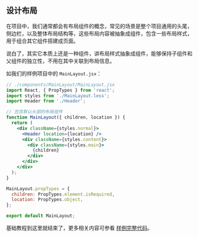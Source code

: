 ## 设计布局

在项目中，我们通常都会有布局组件的概念，常见的场景是整个项目通用的头尾，侧边栏，以及整体布局结构等，这些布局内容被抽象成组件，包含一些布局样式，用于组合其它组件搭建成页面。

说白了，其实它本质上还是一种组件，讲布局样式抽象成组件，能够保持子组件和父组件的独立性，不用在其中关联到布局信息。

如我们的样例项目中的 `MainLayout.jsx`：

```jsx
// ./components/MainLayout/MainLayout.jsx
import React, { PropTypes } from 'react';
import styles from './MainLayout.less';
import Header from './Header';

// 包含默认头部的布局组件
function MainLayout({ children, location }) {
  return (
    <div className={styles.normal}>
      <Header location={location} />
      <div className={styles.content}>
        <div className={styles.main}>
          {children}
        </div>
      </div>
    </div>
  );
}

MainLayout.propTypes = {
  children: PropTypes.element.isRequired,
  location: PropTypes.object,
};

export default MainLayout;
```

基础教程到这里就结束了，更多相关内容可参看 [样例完整代码](https://github.com/dvajs/dva/tree/master/examples/user-dashboard/src/components/MainLayout)。
